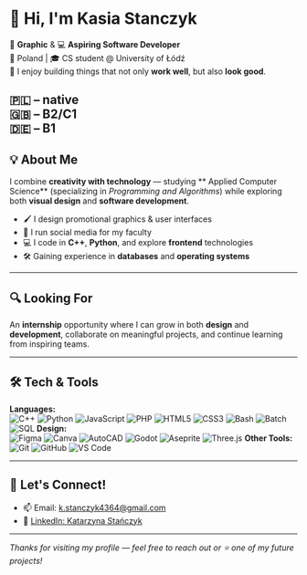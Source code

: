 # 👋 Hi, I'm Kasia Stanczyk
🎨 **Graphic** & 💻 **Aspiring Software Developer**  
📍 Poland | 🎓 CS student @ University of Łódź  
🌱 I enjoy building things that not only **work well**, but also **look good**.
 
🇵🇱  – native  
🇬🇧  – B2/C1  
🇩🇪  – B1
---

## 💡 About Me
I combine **creativity with technology**
— studying ** Applied Computer Science** (specializing in *Programming and Algorithms*) while exploring both **visual design** and **software development**.
- 🖌️ I design promotional graphics & user interfaces  
- 📱 I run social media for my faculty 
- 💻 I code in **C++**, **Python**, and explore **frontend** technologies  
- 🛠️ Gaining experience in **databases** and **operating systems**

---

## 🔍 Looking For
An **internship** opportunity where I can grow in both **design** and **development**, collaborate on meaningful projects, and continue learning from inspiring teams.

---

## 🛠️ Tech & Tools

**Languages:**  
![C++](https://img.shields.io/badge/C++-00599C?style=flat&logo=c%2B%2B&logoColor=white) ![Python](https://img.shields.io/badge/Python-3776AB?style=flat&logo=python&logoColor=white) ![JavaScript](https://img.shields.io/badge/JavaScript-F7DF1E?style=flat&logo=javascript&logoColor=black) ![PHP](https://img.shields.io/badge/PHP-777BB4?style=flat&logo=php&logoColor=white) ![HTML5](https://img.shields.io/badge/HTML5-E34F26?style=flat&logo=html5&logoColor=white) ![CSS3](https://img.shields.io/badge/CSS3-1572B6?style=flat&logo=css3&logoColor=white) ![Bash](https://img.shields.io/badge/Bash-4EAA25?style=flat&logo=gnubash&logoColor=white) ![Batch](https://img.shields.io/badge/Batch-000000?style=flat&logo=windows&logoColor=white) ![SQL](https://img.shields.io/badge/SQL-CC2927?style=flat&logo=oracle&logoColor=white)
**Design:**  
![Figma](https://img.shields.io/badge/Figma-F24E1E?style=flat&logo=figma&logoColor=white) ![Canva](https://img.shields.io/badge/Canva-00C4CC?style=flat&logo=canva&logoColor=white) ![AutoCAD](https://img.shields.io/badge/AutoCAD-E60000?style=flat&logo=autodesk&logoColor=white) ![Godot](https://img.shields.io/badge/Godot-478CBF?style=flat&logo=godot-engine&logoColor=white) ![Aseprite](https://img.shields.io/badge/Aseprite-7D929E?style=flat&logo=aseprite&logoColor=white) ![Three.js](https://img.shields.io/badge/Three.js-000000?style=flat&logo=three.js&logoColor=white)
**Other Tools:**  
![Git](https://img.shields.io/badge/Git-F05032?style=flat&logo=git&logoColor=white)  ![GitHub](https://img.shields.io/badge/GitHub-181717?style=flat&logo=github&logoColor=white)  ![VS Code](https://img.shields.io/badge/VS%20Code-007ACC?style=flat&logo=visual-studio-code&logoColor=white)

---

## 🤝 Let's Connect!
- 📫 Email: k.stanczyk4364@gmail.com
- 💼 [LinkedIn: Katarzyna Stańczyk](https://www.linkedin.com/in/katarzyna-stanczykk/)  

---

_Thanks for visiting my profile — feel free to reach out or ⭐ one of my future projects!_
